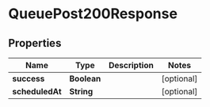

# QueuePost200Response


## Properties

| Name | Type | Description | Notes |
|------------ | ------------- | ------------- | -------------|
|**success** | **Boolean** |  |  [optional] |
|**scheduledAt** | **String** |  |  [optional] |



